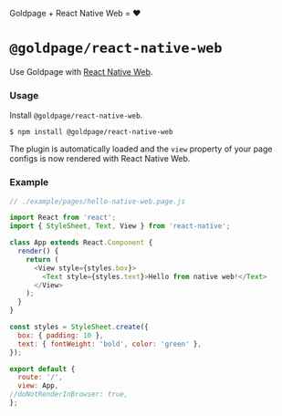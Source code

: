 <!---






    WARNING, READ THIS.
    This is a computed file. Do not edit.
    Instead, edit `/plugins/react-native-web/readme.template.md` and run `npm run docs` (or `yarn docs`).












    WARNING, READ THIS.
    This is a computed file. Do not edit.
    Instead, edit `/plugins/react-native-web/readme.template.md` and run `npm run docs` (or `yarn docs`).












    WARNING, READ THIS.
    This is a computed file. Do not edit.
    Instead, edit `/plugins/react-native-web/readme.template.md` and run `npm run docs` (or `yarn docs`).












    WARNING, READ THIS.
    This is a computed file. Do not edit.
    Instead, edit `/plugins/react-native-web/readme.template.md` and run `npm run docs` (or `yarn docs`).












    WARNING, READ THIS.
    This is a computed file. Do not edit.
    Instead, edit `/plugins/react-native-web/readme.template.md` and run `npm run docs` (or `yarn docs`).






-->

Goldpage + React Native Web = :heart:

# `@goldpage/react-native-web`

Use Goldpage with [React Native Web](https://github.com/necolas/react-native-web).

### Usage

Install `@goldpage/react-native-web`.

~~~shell
$ npm install @goldpage/react-native-web
~~~

The plugin is automatically loaded and
the `view` property of your page configs is now rendered with React Native Web.

### Example

~~~js
// ./example/pages/hello-native-web.page.js

import React from 'react';
import { StyleSheet, Text, View } from 'react-native';

class App extends React.Component {
  render() {
    return (
      <View style={styles.box}>
        <Text style={styles.text}>Hello from native web!</Text>
      </View>
    );
  }
}

const styles = StyleSheet.create({
  box: { padding: 10 },
  text: { fontWeight: 'bold', color: 'green' },
});

export default {
  route: '/',
  view: App,
//doNotRenderInBrowser: true,
};
~~~

<!---






    WARNING, READ THIS.
    This is a computed file. Do not edit.
    Instead, edit `/plugins/react-native-web/readme.template.md` and run `npm run docs` (or `yarn docs`).












    WARNING, READ THIS.
    This is a computed file. Do not edit.
    Instead, edit `/plugins/react-native-web/readme.template.md` and run `npm run docs` (or `yarn docs`).












    WARNING, READ THIS.
    This is a computed file. Do not edit.
    Instead, edit `/plugins/react-native-web/readme.template.md` and run `npm run docs` (or `yarn docs`).












    WARNING, READ THIS.
    This is a computed file. Do not edit.
    Instead, edit `/plugins/react-native-web/readme.template.md` and run `npm run docs` (or `yarn docs`).












    WARNING, READ THIS.
    This is a computed file. Do not edit.
    Instead, edit `/plugins/react-native-web/readme.template.md` and run `npm run docs` (or `yarn docs`).






-->
